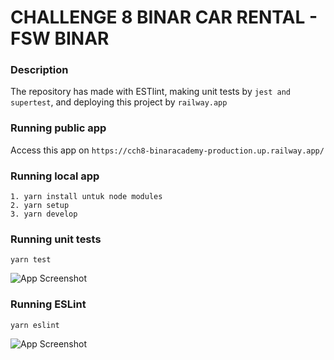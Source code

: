# CHALLENGE 8 BINAR CAR RENTAL - FSW BINAR

### Description
The repository has made with ESTlint, making unit tests by ```jest and supertest```, and deploying this project by ```railway.app```

### Running public app
Access this app on ```https://cch8-binaracademy-production.up.railway.app/```

### Running local app
```
1. yarn install untuk node modules
2. yarn setup
3. yarn develop
```

### Running unit tests
```
yarn test
```

![App Screenshot](https://res.cloudinary.com/dd93u8fa5/image/upload/v1668862892/Binar%20Academy/Unit_tests_yszuux.jpg)

### Running ESLint
```
yarn eslint
```

![App Screenshot](https://res.cloudinary.com/dd93u8fa5/image/upload/v1668862892/Binar%20Academy/Unit_tests_yszuux.jpg)
